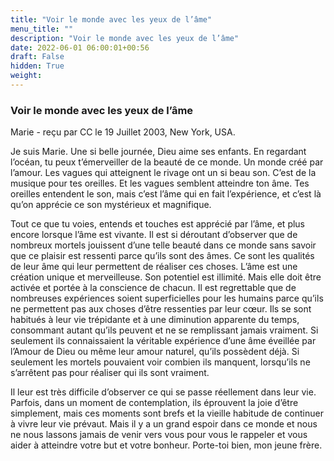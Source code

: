 ```yaml
---
title: "Voir le monde avec les yeux de l’âme"
menu_title: ""
description: "Voir le monde avec les yeux de l’âme"
date: 2022-06-01 06:00:01+00:56
draft: False
hidden: True
weight:
---
```

### Voir le monde avec les yeux de l’âme

Marie - reçu par CC le 19 Juillet 2003, New York, USA.

Je suis Marie. Une si belle journée, Dieu aime ses enfants. En regardant l’océan, tu peux t’émerveiller de la beauté de ce monde. Un monde créé par l’amour. Les vagues qui atteignent le rivage ont un si beau son. C’est de la musique pour tes oreilles. Et les vagues semblent atteindre ton âme. Tes oreilles entendent le son, mais c’est l’âme qui en fait l’expérience, et c’est là qu’on apprécie ce son mystérieux et magnifique.

Tout ce que tu voies, entends et touches est apprécié par l’âme, et plus encore lorsque l’âme est vivante. Il est si déroutant d’observer que de nombreux mortels jouissent d’une telle beauté dans ce monde sans savoir que ce plaisir est ressenti parce qu’ils sont des âmes. Ce sont les qualités de leur âme qui leur permettent de réaliser ces choses. L’âme est une création unique et merveilleuse. Son potentiel est illimité. Mais elle doit être activée et portée à la conscience de chacun. Il est regrettable que de nombreuses expériences soient superficielles pour les humains parce qu’ils ne permettent pas aux choses d’être ressenties par leur cœur. Ils se sont habitués à leur vie trépidante et à une diminution apparente du temps, consommant autant qu’ils peuvent et ne se remplissant jamais vraiment. Si seulement ils connaissaient la véritable expérience d’une âme éveillée par l’Amour de Dieu ou même leur amour naturel, qu’ils possèdent déjà. Si seulement les mortels pouvaient voir combien ils manquent, lorsqu’ils ne s’arrêtent pas pour réaliser qui ils sont vraiment.

Il leur est très difficile d’observer ce qui se passe réellement dans leur vie. Parfois, dans un moment de contemplation, ils éprouvent la joie d’être simplement, mais ces moments sont brefs et la vieille habitude de continuer à vivre leur vie prévaut. Mais il y a un grand espoir dans ce monde et nous ne nous lassons jamais de venir vers vous pour vous le rappeler et vous aider à atteindre votre but et votre bonheur. Porte-toi bien, mon jeune frère.

